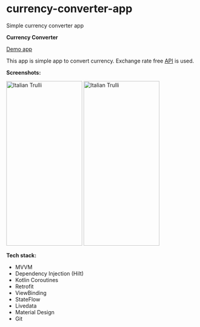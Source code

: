 # currency-converter-app
Simple currency converter app

**Currency Converter**

<a href="https://github.com/raheemadamboev/currency-converter-app/blob/master/app-debug.apk">Demo app</a>

This app is simple app to convert currency. Exchange rate free <a href="https://exchangeratesapi.io/">API</a> is used.

**Screenshots:**

<img src="https://i.imgur.com/ru18awj.jpg" alt="Italian Trulli" width="200" height="434"> <img src="https://i.imgur.com/urTDMd2.jpg" alt="Italian Trulli" width="200" height="434">

**Tech stack:**

- MVVM
- Dependency Injection (Hilt)
- Kotlin Coroutines
- Retrofit
- ViewBinding
- StateFlow
- Livedata
- Material Design
- Git
